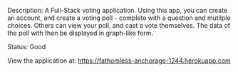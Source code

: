Description: A Full-Stack voting application.  Using this app, you can create an account, and create a voting poll - complete with a question and mutilple choices.  Others can view your poll, and cast a vote themselves.  The data of the poll with then be displayed in graph-like form.  

Status: Good

View the application at: https://fathomless-anchorage-1244.herokuapp.com
